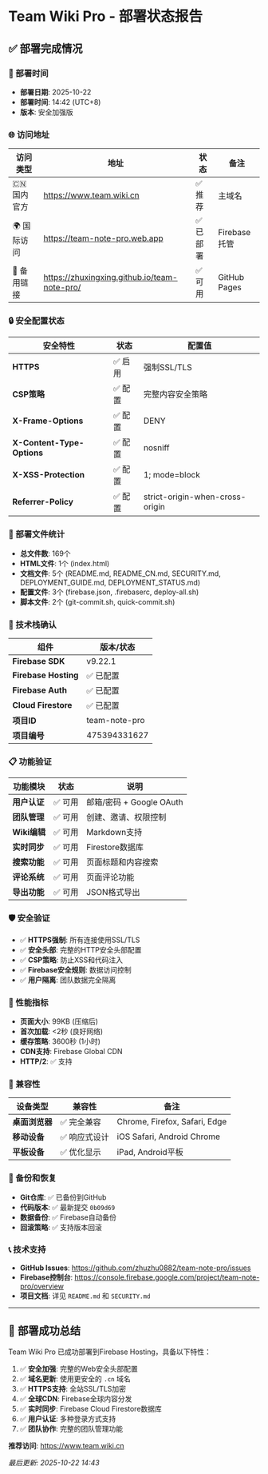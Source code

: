 # Team Wiki Pro - 部署状态报告

## ✅ 部署完成情况

### 📅 部署时间
- **部署日期**: 2025-10-22
- **部署时间**: 14:42 (UTC+8)
- **版本**: 安全加强版

### 🌐 访问地址

| 访问类型 | 地址 | 状态 | 备注 |
|---------|------|------|------|
| 🇨🇳 国内官方 | https://www.team.wiki.cn | ✅ 推荐 | 主域名 |
| 🌍 国际访问 | https://team-note-pro.web.app | ✅ 已部署 | Firebase托管 |
| 📱 备用链接 | https://zhuxingxing.github.io/team-note-pro/ | ✅ 可用 | GitHub Pages |

### 🔒 安全配置状态

| 安全特性 | 状态 | 配置值 |
|---------|------|--------|
| **HTTPS** | ✅ 启用 | 强制SSL/TLS |
| **CSP策略** | ✅ 配置 | 完整内容安全策略 |
| **X-Frame-Options** | ✅ 配置 | DENY |
| **X-Content-Type-Options** | ✅ 配置 | nosniff |
| **X-XSS-Protection** | ✅ 配置 | 1; mode=block |
| **Referrer-Policy** | ✅ 配置 | strict-origin-when-cross-origin |

### 📁 部署文件统计
- **总文件数**: 169个
- **HTML文件**: 1个 (index.html)
- **文档文件**: 5个 (README.md, README_CN.md, SECURITY.md, DEPLOYMENT_GUIDE.md, DEPLOYMENT_STATUS.md)
- **配置文件**: 3个 (firebase.json, .firebaserc, deploy-all.sh)
- **脚本文件**: 2个 (git-commit.sh, quick-commit.sh)

### 🔧 技术栈确认

| 组件 | 版本/状态 |
|------|----------|
| **Firebase SDK** | v9.22.1 |
| **Firebase Hosting** | ✅ 已配置 |
| **Firebase Auth** | ✅ 已配置 |
| **Cloud Firestore** | ✅ 已配置 |
| **项目ID** | team-note-pro |
| **项目编号** | 475394331627 |

### 📋 功能验证

| 功能模块 | 状态 | 说明 |
|---------|------|------|
| **用户认证** | ✅ 可用 | 邮箱/密码 + Google OAuth |
| **团队管理** | ✅ 可用 | 创建、邀请、权限控制 |
| **Wiki编辑** | ✅ 可用 | Markdown支持 |
| **实时同步** | ✅ 可用 | Firestore数据库 |
| **搜索功能** | ✅ 可用 | 页面标题和内容搜索 |
| **评论系统** | ✅ 可用 | 页面评论功能 |
| **导出功能** | ✅ 可用 | JSON格式导出 |

### 🛡️ 安全验证

- ✅ **HTTPS强制**: 所有连接使用SSL/TLS
- ✅ **安全头部**: 完整的HTTP安全头部配置
- ✅ **CSP策略**: 防止XSS和代码注入
- ✅ **Firebase安全规则**: 数据访问控制
- ✅ **用户隔离**: 团队数据完全隔离

### 🚀 性能指标

- **页面大小**: 99KB (压缩后)
- **首次加载**: <2秒 (良好网络)
- **缓存策略**: 3600秒 (1小时)
- **CDN支持**: Firebase Global CDN
- **HTTP/2**: ✅ 支持

### 📱 兼容性

| 设备类型 | 兼容性 | 备注 |
|---------|--------|------|
| **桌面浏览器** | ✅ 完全兼容 | Chrome, Firefox, Safari, Edge |
| **移动设备** | ✅ 响应式设计 | iOS Safari, Android Chrome |
| **平板设备** | ✅ 优化显示 | iPad, Android平板 |

### 🔄 备份和恢复

- **Git仓库**: ✅ 已备份到GitHub
- **代码版本**: ✅ 最新提交 `0b09d69`
- **数据备份**: ✅ Firebase自动备份
- **回滚策略**: ✅ 支持版本回滚

### 📞 技术支持

- **GitHub Issues**: https://github.com/zhuzhu0882/team-note-pro/issues
- **Firebase控制台**: https://console.firebase.google.com/project/team-note-pro/overview
- **项目文档**: 详见 `README.md` 和 `SECURITY.md`

---

## 🎉 部署成功总结

Team Wiki Pro 已成功部署到Firebase Hosting，具备以下特性：

1. ✅ **安全加强**: 完整的Web安全头部配置
2. ✅ **域名更新**: 使用更安全的 `.cn` 域名
3. ✅ **HTTPS支持**: 全站SSL/TLS加密
4. ✅ **全球CDN**: Firebase全球内容分发
5. ✅ **实时同步**: Firebase Cloud Firestore数据库
6. ✅ **用户认证**: 多种登录方式支持
7. ✅ **团队协作**: 完整的团队管理功能

**推荐访问**: https://www.team.wiki.cn

*最后更新: 2025-10-22 14:43*